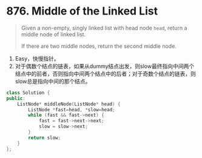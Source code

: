# 876. Middle of the Linked List

> Given a non-empty, singly linked list with head node `head`, return a middle node of linked list.
>
> If there are two middle nodes, return the second middle node.

1. Easy，快慢指针。
2. 对于偶数个结点的链表，如果从dummy结点出发，则slow最终指向中间两个结点中的前者，否则指向中间两个结点中的后者；对于奇数个结点的链表，则slow总是指向中间的那个结点。

```cpp
class Solution {
public:
    ListNode* middleNode(ListNode* head) {
        ListNode *fast=head, *slow=head;
        while (fast && fast->next) {
            fast = fast->next->next;
            slow = slow->next;
        }
        return slow;
    }
};
```


